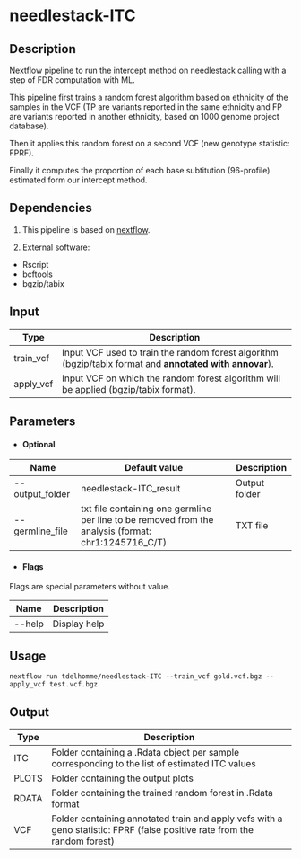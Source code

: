 # needlestack-ITC

## Description
Nextflow pipeline to run the intercept method on needlestack calling with a step of FDR computation with ML.

This pipeline first trains a random forest algorithm based on ethnicity of the samples in the VCF (TP are variants reported in the same ethnicity and FP are variants reported in another ethnicity, based on 1000 genome project database).

Then it applies this random forest on a second VCF (new genotype statistic: FPRF).

Finally it computes the proportion of each base subtitution (96-profile) estimated form our intercept method.

## Dependencies

1. This pipeline is based on [nextflow](https://www.nextflow.io).

2. External software:
- Rscript
- bcftools
- bgzip/tabix


## Input
  | Type      | Description     |
  |-----------|---------------|
  | train_vcf    | Input VCF used to train the random forest algorithm (bgzip/tabix format and **annotated with annovar**). |
  | apply_vcf    | Input VCF on which the random forest algorithm will be applied (bgzip/tabix format). |


## Parameters

  * #### Optional
| Name      | Default value | Description     |
|-----------|---------------|-----------------|
| --output_folder   |      needlestack-ITC_result | Output folder  |
| --germline_file   |      txt file containing one germline per line to be removed from the analysis (format: chr1:1245716_C/T)| TXT file  |

  * #### Flags

Flags are special parameters without value.

| Name      | Description     |
|-----------|-----------------|
| --help    | Display help |


## Usage
  ```
  nextflow run tdelhomme/needlestack-ITC --train_vcf gold.vcf.bgz --apply_vcf test.vcf.bgz
  ```

## Output
  | Type      | Description     |
  |-----------|---------------|
  | ITC | Folder containing a .Rdata object per sample corresponding to the list of estimated ITC values |
  | PLOTS | Folder containing the output plots  |
  | RDATA | Folder containing the trained random forest in .Rdata format |
  | VCF | Folder containing annotated train and apply vcfs with a geno statistic: FPRF (false positive rate from the random forest) |
